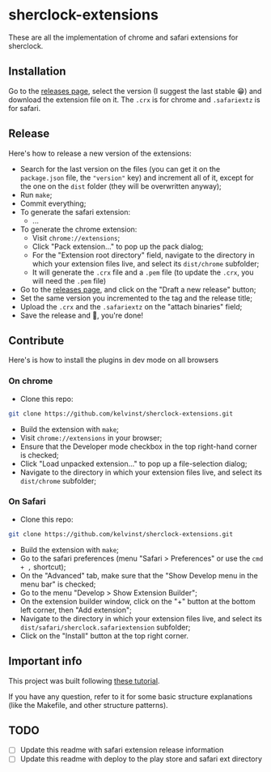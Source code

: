 # sherclock-extensions

These are all the implementation of chrome and safari extensions for sherclock.

## Installation

Go to the [releases page](releases), select the version (I suggest the last
stable :grin:) and download the extension file on it. The `.crx` is for chrome
and `.safariextz` is for safari.

## Release

Here's how to release a new version of the extensions:

* Search for the last version on the files (you can get it on the `package.json`
file, the `"version"` key) and increment all of it, except for the one on the
`dist` folder (they will be overwritten anyway);
* Run `make`;
* Commit everything;
* To generate the safari extension:
  * ...
* To generate the chrome extension:
  * Visit `chrome://extensions`;
  * Click "Pack extension..." to pop up the pack dialog;
  * For the "Extension root directory" field, navigate to the directory in which
  your extension files live, and select its `dist/chrome` subfolder;
  * It will generate the `.crx` file and a `.pem` file (to update the `.crx`,
  you will need the `.pem` file)
* Go to the [releases page](releases), and click on the "Draft a new release"
button;
* Set the same version you incremented to the tag and the release title;
* Upload the `.crx` and the `.safariextz` on the "attach binaries" field;
* Save the release and :tada:, you're done!

## Contribute

Here's is how to install the plugins in dev mode on all browsers

### On chrome

* Clone this repo:

```bash
git clone https://github.com/kelvinst/sherclock-extensions.git
```

* Build the extension with `make`;
* Visit `chrome://extensions` in your browser;
* Ensure that the Developer mode checkbox in the top right-hand corner is
checked;
* Click "Load unpacked extension..." to pop up a file-selection dialog;
* Navigate to the directory in which your extension files live, and select its
`dist/chrome` subfolder;

### On Safari

* Clone this repo:

```bash
git clone https://github.com/kelvinst/sherclock-extensions.git
```

* Build the extension with `make`;
* Go to the safari preferences (menu "Safari > Preferences" or use the `cmd + ,`
shortcut);
* On the "Advanced" tab, make sure that the "Show Develop menu in the menu bar"
is checked;
* Go to the menu "Develop > Show Extension Builder";
* On the extension builder window, click on the "+" button at the bottom left
corner, then "Add extension";
* Navigate to the directory in which your extension files live, and select its
`dist/safari/sherclock.safariextension` subfolder;
* Click on the "Install" button at the top right corner.

## Important info

This project was built following [these tutorial](tutorial).

If you have any question, refer to it for some basic structure explanations
(like the Makefile, and other structure patterns).

## TODO

- [ ] Update this readme with safari extension release information
- [ ] Update this readme with deploy to the play store and safari ext directory

[tutorial]: http://www.wolfe.id.au/2014/02/01/getting-a-new-node-project-started-with-npm/
[releases]: https://github.com/kelvinst/sherclock-extensions/releases
